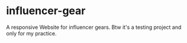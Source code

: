 # influencer-gear
A responsive Website for influencer gears. Btw it's a testing project and only for my practice.
